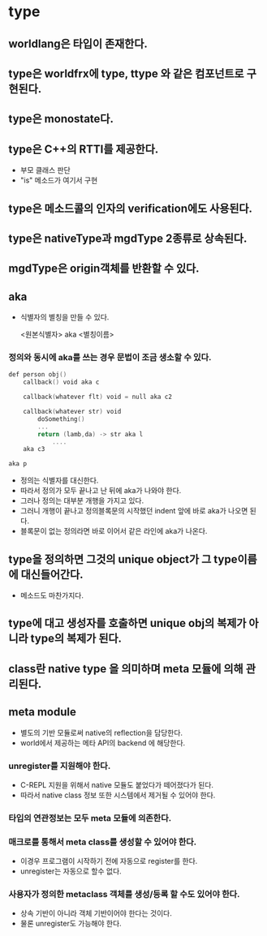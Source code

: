 # type

## worldlang은 타입이 존재한다.

## type은 worldfrx에 type, ttype<T> 와 같은 컴포넌트로 구현된다.

## type은 monostate다.

## type은 C++의 RTTI를 제공한다.

* 부모 클래스 판단
* "is" 메소드가 여기서 구현

## type은 메소드콜의 인자의 verification에도 사용된다.

## type은 nativeType과 mgdType 2종류로 상속된다.

## mgdType은 origin객체를 반환할 수 있다.


## aka

* 식별자의 별칭을 만들 수 있다.

    <원본식별자> aka <별칭이름>

### 정의와 동시에 aka를 쓰는 경우 문법이 조금 생소할 수 있다.

```go
def person obj() 
    callback() void aka c

    callback(whatever flt) void = null aka c2

    callback(whatever str) void
        doSomething()
        ...
        return (lamb,da) -> str aka l
            ....
    aka c3

aka p
```

* 정의는 식별자를 대신한다.
* 따라서 정의가 모두 끝나고 난 뒤에 aka가 나와야 한다.
* 그러나 정의는 대부분 개행을 가지고 있다.
* 그러니 개행이 끝나고 정의블록문의 시작했던 indent 앞에 바로 aka가 나오면 된다.
* 블록문이 없는 정의라면 바로 이어서 같은 라인에 aka가 나온다.

## type을 정의하면 그것의 unique object가 그 type이름에 대신들어간다.

* 메소드도 마찬가지다.

## type에 대고 생성자를 호출하면 unique obj의 복제가 아니라 type의 복제가 된다.

## class란 native type 을 의미하며 meta 모듈에 의해 관리된다.

## meta module

* 별도의 기반 모듈로써 native의 reflection을 담당한다.
* world에서 제공하는 메타 API의 backend 에 해당한다.

### unregister를 지원해야 한다.

* C-REPL 지원을 위해서 native 모듈도 붙었다가 떼어졌다가 된다.
* 따라서 native class 정보 또한 시스템에서 제거될 수 있어야 한다.

### 타입의 연관정보는 모두 meta 모듈에 의존한다.

### 매크로를 통해서 meta class를 생성할 수 있어야 한다.

* 이경우 프로그램이 시작하기 전에 자동으로 register를 한다.
* unregister는 자동으로 할수 없다.

### 사용자가 정의한 metaclass 객체를 생성/등록 할 수도 있어야 한다.

* 상속 기반이 아니라 객체 기반이어야 한다는 것이다.
* 물론 unregister도 가능해야 한다.
